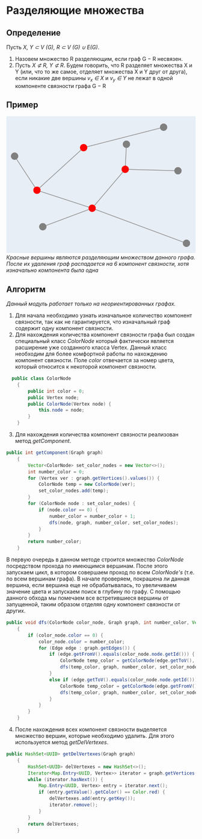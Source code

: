 # Разделяющие множества

## Определение
Пусть _X, Y ⊂ V (G), R ⊂ V (G) ∪ E(G)_.
1) Назовем множество R разделяющим, если граф G − R несвязен.
2) Пусть _X ⊄ R, Y ⊄ R_. Будем говорить, что R разделяет множества X и Y (или, что то же самое, отделяет множества X и Y друг от
друга), если никакие две вершины _v<sub>x</sub> ∈ X_ и _v<sub>y</sub> ∈ Y_ не лежат в одной
компоненте связности графа G − R

## Пример
![img1.png](pictures%2Fimg1.png) <br>
*Красные вершины являются разделяющим множеством данного графа. После их удаления граф распадается на 6 компонент связности, хотя изначально компонента была одна*

## Алгоритм
*Данный модуль работает только на неориентированных графах.* <br>
1. Для начала необходимо узнать изначальное количество компонент связности, так как не гарантируется, что изначальный граф содержит одну компонент связности.<br>
2. Для нахождения количества компонент связности графа был создан специальный класс *ColorNode* который фактически является расширение уже созданного класса Vertex. Данный класс необходим для более комфортной работы по нахождению компонент связности. Поле *color* отвечается за номер цвета, который относится к некоторой компонент связности.
```Java 
  public class ColorNode
    {
        public int color = 0;
        public Vertex node;
        public ColorNode(Vertex node) {
            this.node = node;
        }
    }
```
3. Для нахождения количества компонент связности реализован метод *getComponent*. 
```Java
public int getComponent(Graph graph)
    {
        Vector<ColorNode> set_color_nodes = new Vector<>();
        int number_color = 0;
        for (Vertex ver : graph.getVertices().values()) {
            ColorNode temp = new ColorNode(ver);
            set_color_nodes.add(temp);
        }
        for (ColorNode node : set_color_nodes) {
            if (node.color == 0) {
                number_color = number_color + 1;
                dfs(node, graph, number_color, set_color_nodes);
            }
        }
        return number_color;
    }
```
В первую очередь в данном методе строится множество *ColorNode* посредством прохода по имеющимся вершинам. После этого запускаем цикл, в котором совершаем проход по всем *ColorNode's* (т.е. по всем вершинам графа). В начале проверяем, покрашена ли данная вершина, если вершина еще не обрабатывалась, то увеличиваем значение цвета и запускаем поиск в глубину по графу. С помощью данного обхода мы помечаем все встретившиеся вершины от запущенной, таким образом отделяя одну компонент связности от других.
```Java
public void dfs(ColorNode color_node, Graph graph, int number_color, Vector<ColorNode> set_color_node)
    {
        if (color_node.color == 0) {
            color_node.color = number_color;
            for (Edge edge : graph.getEdges()) {
                if (edge.getFromV().equals(color_node.node.getId())) {
                    ColorNode temp_color = getColorNode(edge.getToV(), set_color_node);
                    dfs(temp_color, graph, number_color, set_color_node);
                }
                else if (edge.getToV().equals(color_node.node.getId())) {
                    ColorNode temp_color = getColorNode(edge.getFromV(), set_color_node);
                    dfs(temp_color, graph, number_color, set_color_node);
                }
            }
        }
    }
```
4. После нахождения всех компонент связности выделяется множество вершин, которые необходимо удалить. Для этого используется метод *getDelVertexes*.
```Java
public HashSet<UUID> getDelVertexes(Graph graph)
    {
        HashSet<UUID> delVertexes = new HashSet<>();
        Iterator<Map.Entry<UUID, Vertex>> iterator = graph.getVertices().entrySet().iterator();
        while (iterator.hasNext()) {
            Map.Entry<UUID, Vertex> entry = iterator.next();
            if (entry.getValue().getColor() == Color.red) {
                delVertexes.add(entry.getKey());
                iterator.remove();
            }
        }
        return delVertexes;
    }
```
